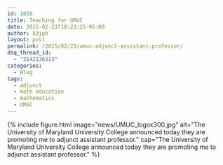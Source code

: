```yaml
---
id: 1850
title: Teaching for UMUC
date: 2015-02-23T18:23:25-05:00
author: k3jph
layout: post
permalink: /2015/02/23/umuc-adjunct-assistant-professor/
dsq_thread_id:
  - "3542136313"
categories:
  - Blog
tags:
  - adjunct
  - math education
  - mathematics
  - UMGC
---
```

{% include figure.html image="news/UMUC_logox300.jpg" 
   alt="The University of Maryland University College announced today they are promoting me to adjunct assistant professor." 
   cap="The University of Maryland University College announced today they are promoting me to adjunct assistant professor." %}
